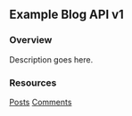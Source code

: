 
## Example Blog API v1

### Overview

Description goes here. 

### Resources

[Posts](posts.md)
[Comments](comments.md)
